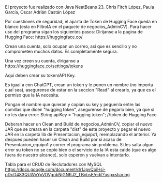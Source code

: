 El proyecto fue realizado con Java NeatBeans 23.
Chris Fitch López, Paula García, Oscar Adrián Castán López 

Por cuestiones de seguridad, el aparta de Token de Hugging Face queda en blanco (esta en FiltroIA en el paquete de negocios_AdminCV). Para hacer uso del programa sigan los siguientes pasos:
Dirijanse a la pagina de Hugging Face:
https://huggingface.co/

Crean una cuenta, solo ocupan un correo, asi que es sencillo y no comprometen muchos datos. Es completamente segura.

Una vez creen su cuenta, diriganse a https://huggingface.co/settings/tokens

Aqui deben crear su token/API Key.

Es igual a con ChatGPT, crean un token y le ponen un nombre (no importa cual sea), asegurense de estar en la seccion "Read" al crearlo, ya que es el permiso que la IA necesita.

Pongan el nombre que quieran y copian su key y peguenla entre las comillas que dicen "hugging token", asegurense de pegarlo bien, ya que si no les dara error:
String apiKey = "hugging token"; //token de Hugging Face

Deberan hacer un Clean and Build de negocios_AdminCV, copiar el nuevo JAR que se creara en la carpeta "dist" de este proyecto y pegar el nuevo JAR en la carpeta lib de Presentacion_equipo1, reemplazando el anterior. Ya despues pueden hacer un Clean and Build por si acaso de Presentacion_equipo1 y correr el programa sin problema. Si les salta algun error su token no se copio bien o el servicio de la IA esta caido (que es algo fuera de nuestro alcance), solo esperen y vuelvan a intentarlo.

Tabla para el CRUD de Reclutadores con MySQL
https://docs.google.com/document/d/1JpvQoiHsi-pDcO483QUWnYpVOVgnbNjGNRJ2_TBvbsE/edit?usp=sharing 
